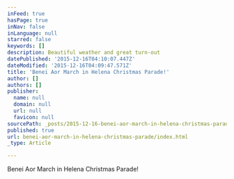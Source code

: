 ```yaml
---
inFeed: true
hasPage: true
inNav: false
inLanguage: null
starred: false
keywords: []
description: Beautiful weather and great turn-out
datePublished: '2015-12-16T04:10:07.447Z'
dateModified: '2015-12-16T04:09:47.571Z'
title: 'Benei Aor March in Helena Christmas Parade!'
author: []
authors: []
publisher:
  name: null
  domain: null
  url: null
  favicon: null
sourcePath: _posts/2015-12-16-benei-aor-march-in-helena-christmas-parade.md
published: true
url: benei-aor-march-in-helena-christmas-parade/index.html
_type: Article

---
```

Benei Aor March in Helena Christmas Parade!